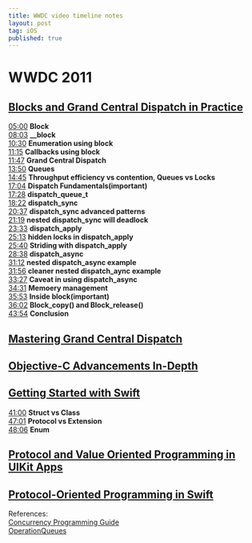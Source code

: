 ```yaml
---
title: WWDC video timeline notes
layout: post
tag: iOS
published: true
---
```



# WWDC 2011

## [Blocks and Grand Central Dispatch in Practice](https://developer.apple.com/videos/play/wwdc2011/308/)  
[05:00](https://developer.apple.com/videos/play/wwdc2011/308/?time=300) **Block**  
[08:03](https://developer.apple.com/videos/play/wwdc2011/308/?time=483) **__block**  
[10:30](https://developer.apple.com/videos/play/wwdc2011/308/?time=630) **Enumeration using block**  
[11:15](https://developer.apple.com/videos/play/wwdc2011/308/?time=675) **Callbacks using block**  
[11:47](https://developer.apple.com/videos/play/wwdc2011/308/?time=707) **Grand Central Dispatch**  
[13:50](https://developer.apple.com/videos/play/wwdc2011/308/?time=830) **Queues**  
[14:45](https://developer.apple.com/videos/play/wwdc2011/308/?time=885) **Throughput efficiency vs contention, Queues vs Locks**  
[17:04](https://developer.apple.com/videos/play/wwdc2011/308/?time=1024) **Dispatch Fundamentals(important)**  
[17:28](https://developer.apple.com/videos/play/wwdc2011/308/?time=1048) **dispatch_queue_t**  
[18:22](https://developer.apple.com/videos/play/wwdc2011/308/?time=1102) **dispatch_sync**  
[20:37](https://developer.apple.com/videos/play/wwdc2011/308/?time=1237) **dispatch_sync advanced patterns**  
[21:19](https://developer.apple.com/videos/play/wwdc2011/308/?time=1279) **nested dispatch_sync will deadlock**  
[23:33](https://developer.apple.com/videos/play/wwdc2011/308/?time=1413) **dispatch_apply**  
[25:13](https://developer.apple.com/videos/play/wwdc2011/308/?time=1513) **hidden locks in dispatch_apply**  
[25:40](https://developer.apple.com/videos/play/wwdc2011/308/?time=1540) **Striding with dispatch_apply**  
[28:38](https://developer.apple.com/videos/play/wwdc2011/308/?time=1718) **dispatch_async**  
[31:12](https://developer.apple.com/videos/play/wwdc2011/308/?time=1872) **nested dispatch_async example**  
[31:56](https://developer.apple.com/videos/play/wwdc2011/308/?time=1916) **cleaner nested dispatch_aync example**  
[33:27](https://developer.apple.com/videos/play/wwdc2011/308/?time=2007) **Caveat in using dispatch_async**  
[34:31](https://developer.apple.com/videos/play/wwdc2011/308/?time=2071) **Memoery management**  
[35:53](https://developer.apple.com/videos/play/wwdc2011/308/?time=2153) **Inside block(important)**  
[36:02](https://developer.apple.com/videos/play/wwdc2011/308/?time=2162) **Block_copy() and Block_release()**  
[43:54](https://developer.apple.com/videos/play/wwdc2011/308/?time=2634) **Conclusion**  


## [Mastering Grand Central Dispatch](https://developer.apple.com/videos/play/wwdc2011/210/)  


## [Objective-C Advancements In-Depth](https://developer.apple.com/videos/play/wwdc2011/322/)


## [Getting Started with Swift](https://developer.apple.com/videos/play/wwdc2016/404/)
[41:00](https://developer.apple.com/videos/play/wwdc2016/404/?time=959) **Struct vs Class**   
[47:01](https://developer.apple.com/videos/play/wwdc2016/404/?time=959) **Protocol vs Extension**   
[48:06](https://developer.apple.com/videos/play/wwdc2016/404/?time=959) **Enum**    

## [Protocol and Value Oriented Programming in UIKit Apps](https://developer.apple.com/videos/play/wwdc2016/419/)


## [Protocol-Oriented Programming in Swift](https://developer.apple.com/videos/play/wwdc2015/408/)




References:  
[Concurrency Programming Guide](https://developer.apple.com/library/content/documentation/General/Conceptual/ConcurrencyProgrammingGuide/Introduction/Introduction.html)    
[OperationQueues](https://developer.apple.com/library/ios/documentation/General/Conceptual/ConcurrencyProgrammingGuide/OperationQueues/OperationQueues.html)
